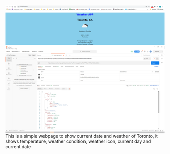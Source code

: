 ![alt text](https://github.com/mingyangGBC/101287844_comp3123_labtest2/blob/master/labtest2_web.png?raw=true)
![alt text](https://github.com/mingyangGBC/101287844_comp3123_labtest2/blob/master/labtest2_postman.png?raw=true)
This is a simple webpage to show current date and weather of Toronto, it shows temperature, weather condition, weather icon, current day and current date

